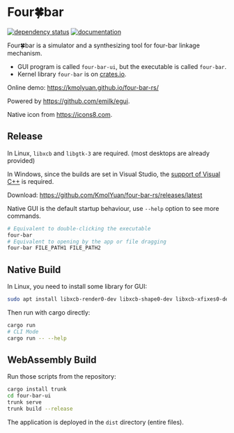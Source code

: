 # Four🍀bar

[![dependency status](https://deps.rs/repo/github/KmolYuan/four-bar-rs/status.svg)](https://deps.rs/repo/github/KmolYuan/four-bar-rs)
[![documentation](https://docs.rs/four-bar/badge.svg)](https://docs.rs/four-bar)

Four🍀bar is a simulator and a synthesizing tool for four-bar linkage mechanism.

+ GUI program is called `four-bar-ui`, but the executable is called `four-bar`.
+ Kernel library `four-bar` is on [crates.io](https://crates.io).

Online demo: <https://kmolyuan.github.io/four-bar-rs/>

Powered by <https://github.com/emilk/egui>.

Native icon from <https://icons8.com>.

## Release

In Linux, `libxcb` and `libgtk-3` are required. (most desktops are already provided)

In Windows, since the builds are set in Visual Studio, the [support of Visual C++](https://docs.microsoft.com/en-us/cpp/windows/latest-supported-vc-redist?view=msvc-160) is required.

Download: <https://github.com/KmolYuan/four-bar-rs/releases/latest>

Native GUI is the default startup behaviour, use `--help` option to see more commands.

```bash
# Equivalent to double-clicking the executable
four-bar
# Equivalent to opening by the app or file dragging
four-bar FILE_PATH1 FILE_PATH2
```

## Native Build

In Linux, you need to install some library for GUI:

```bash
sudo apt install libxcb-render0-dev libxcb-shape0-dev libxcb-xfixes0-dev libxkbcommon-dev libgtk-3-dev
```

Then run with cargo directly:

```bash
cargo run
# CLI Mode
cargo run -- --help
```

## WebAssembly Build

Run those scripts from the repository:

```bash
cargo install trunk
cd four-bar-ui
trunk serve
trunk build --release
```

The application is deployed in the `dist` directory (entire files).
